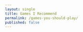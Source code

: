 ```yaml
---
layout: single
title: Games I Recommend
permalink: /games-you-should-play/
published: false
---
```





